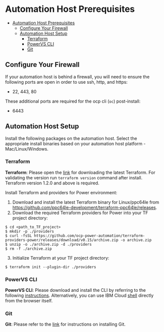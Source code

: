 
# Automation Host Prerequisites

- [Automation Host Prerequisites](#automation-host-prerequisites)
  - [Configure Your Firewall](#configure-your-firewall)
  - [Automation Host Setup](#automation-host-setup)
    - [Terraform](#terraform)
    - [PowerVS CLI](#powervs-cli)
    - [Git](#git)

## Configure Your Firewall
If your automation host is behind a firewall, you will need to ensure the following ports are open in order to use ssh, http, and https:
- 22, 443, 80

These additional ports are required for the ocp cli (`oc`) post-install:
- 6443

## Automation Host Setup

Install the following packages on the automation host. Select the appropriate install binaries based on your automation host platform - Mac/Linux/Windows.

### Terraform

**Terraform**: Please open the [link](https://www.terraform.io/downloads) for downloading the latest Terraform. For validating the version run `terraform version` command after install. Terraform version 1.2.0 and above is required.

Install Terraform and providers for Power environment:
1. Download and install the latest Terraform binary for Linux/ppc64le from https://github.com/ppc64le-development/terraform-ppc64le/releases.
2. Download the required Terraform providers for Power into your TF project directory:
```
$ cd <path_to_TF_project>
$ mkdir -p ./providers
$ curl -fsSL https://github.com/ocp-power-automation/terraform-providers-power/releases/download/v0.15/archive.zip -o archive.zip
$ unzip -o ./archive.zip -d ./providers
$ rm -f ./archive.zip
```
3. Initialize Terraform at your TF project directory:
```
$ terraform init --plugin-dir ./providers
``` 

### PowerVS CLI

**PowerVS CLI**: Please download and install the CLI by referring to the following [instructions](https://cloud.ibm.com/docs/power-iaas-cli-plugin?topic=power-iaas-cli-plugin-power-iaas-cli-reference). Alternatively, you can use IBM Cloud [shell](https://cloud.ibm.com/shell) directly from the browser itself.

### Git

**Git**:  Please refer to the [link](https://git-scm.com/book/en/v2/Getting-Started-Installing-Git) for instructions on installing Git.
